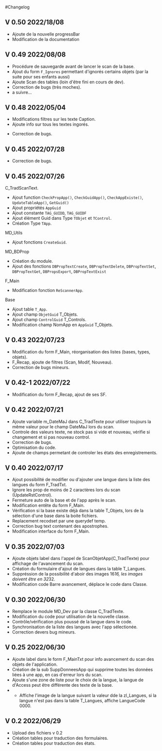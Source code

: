 #Changelog
## V 0.50 2022/18/08
- Ajoute de la nouvelle progressBar
- Modification de la documentation

## V 0.49 2022/08/08
- Procédure de sauvegarde avant de lancer le scan de la base.
- Ajout du form `F_Ignores` permettant d'ignorés certains objets (par la suite pour ses enfants aussi)
- Ajoute Scan des tables (loin d'être fini en cours de dev).
- Correction de bugs (très moches).
- a suivre...

## V 0.48 2022/05/04
- Modifications filtres sur les texte Caption.
- Ajoute info sur tous les textes ingorés.
* Correction de bugs.

## V 0.45 2022/07/28
- Correction de bugs.

## V 0.45 2022/07/26
C_TradScanText.
- Ajout function `CheckPropApp()`, `CheckGuidApp()`, `CheckAppExiste()`, `UpdateTableApp()`, `GetGuid()`
- Ajout propriétés `AppGuid` 
- Ajout constante `TAG_GUIDD`, `TAG_GUIDF`
- Ajout élément Guid dans Type `TObjet` et `TControl`.
- Création Type `TApp`.

MD_Utils
- Ajout fonctions `CreateGuid`.

MD_BDProp
- Création du module.
- Ajout des fonctions `DBPropTextCreate`, `DBPropTextDelete`, `DBPropTextSet`, `DBPropTextGet`, `DBPropsExport`, `DBPropTextExist`

F_Main
- Modification fonction `ReScannerApp`.

Base
- Ajout table `T_App`.
- Ajout champ `ObjetGuid` T_Objets.
- Ajout champ `ControlGuid` T_Controls.
- Modification champ NomApp en `AppGuid` T_Objets.

## V 0.43 2022/07/23
- Modification du form F_Main, réorganisation des listes (bases, types, objets).
- F_Recap, ajoute de filtres (Scan, Modif, Nouveau).
- Correction de bugs mineurs.

## V 0.42-1 2022/07/22
- Modification du form F_Recap, ajout de ses SF.

## V 0.42 2022/07/21
- Ajoute variable m_DateMaJ dans C_TradTexte pour utiliser toujours la même valeur pour le champ DateMaJ lors du scan.
- Controle des valeurs texte, ne stock pas si vide et nouveau, vérifie si changement et si pas nouveau control.
- Correction de bugs.
- Optimisation du code.
- Ajoute de champs permetant de controler les états des enregistrements.

## V 0.40 2022/07/17
- Ajout possibilité de modifier ou d'ajouter une langue dans la liste des langues du form F_TradTxt.
- Ignore les prop de moins de 2 caractères lors du scan (UpdateRstControl).
- Fermeture auto de la base et de l'app après le scan.
- Modification entête du form F_Main.
- Vérification si la base existe déjà dans la table T_Objets, lors de la sélection d'une base dans la boite fichiers.
- Replacement recodset par une querydef temp.
- Correction bug text contenant des apostrophes.
- Modification interface du form F_Main.

## V 0.35 2022/07/03
- Ajoute objets label dans l'appel de ScanObjetApp(C_TradTexte) pour affichage de l'avancement du scan.
- Création du formulaire d'ajout de langues dans la table T_Langues.
- Suppréssion de la possibilité d'aboir des images 16*16, les images doivent être en 32*32.
- Modification code Barre avancement, déplace le code dans Classe.

## V 0.30 2022/06/30

- Remplace le module MD_Dev par la classe C_TradTexte.
- Modification du code pour utilisation de la nouvelle classe.
- Contrôle/vérification plus poussé de la langue dans le code.
- Synchronisation de la liste des langues avec l'app sélectionée.
- Correction devers bug mineurs.

## V 0.25 2022/06/30

- Ajoute label dans le form F_MainTxt pour info avancement du scan des objets de l'application.
- Création de la sub SuppDonneesApp qui supprime toutes les données liées à une app, en cas d'erreur lors du scan.
- Ajoute s'une zone de liste pour le choix de la langue, la langue de d'Access peut être différente des texte de la base.
- - Affiche l'image de la langue suivant la valeur dde la zl_Langues, si la langue n'est pas dans la table T_Langues, affiche LangueCode 0000.

## V 0.2 2022/06/29
- Upload des fichiers v 0.2
- Création tables pour traduction des formulaires.
- Création tables pour traduction des états.
